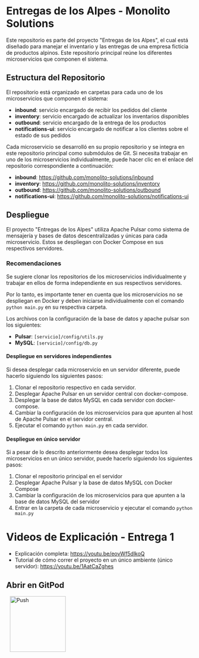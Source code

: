 # Entregas de los Alpes - Monolito Solutions

Este repositorio es parte del proyecto "Entregas de los Alpes", el cual está diseñado para manejar el inventario y las entregas de una empresa ficticia de productos alpinos. Este repositorio principal reúne los diferentes microservicios que componen el sistema.

## Estructura del Repositorio

El repositorio está organizado en carpetas para cada uno de los microservicios que componen el sistema:

- **inbound**: servicio encargado de recibir los pedidos del cliente
- **inventory**: servicio encargado de actualizar los inventarios disponibles
- **outbound**: servicio encargado de la entrega de los productos
- **notifications-ui**: servicio encargado de notificar a los clientes sobre el estado de sus pedidos

Cada microservicio se desarrolló en su propio repositorio y se integra en este repositorio principal como submódulos de Git. Si necesita trabajar en uno de los microservicios individualmente, puede hacer clic en el enlace del repositorio correspondiente a continuación:

- **inbound**: https://github.com/monolito-solutions/inbound
- **inventory**: https://github.com/monolito-solutions/inventory
- **outbound**: https://github.com/monolito-solutions/outbound
- **notifications-ui**: https://github.com/monolito-solutions/notifications-ui

## Despliegue

El proyecto "Entregas de los Alpes" utiliza Apache Pulsar como sistema de mensajería y bases de datos descentralizadas y únicas para cada microservicio. Estos se despliegan con Docker Compose en sus respectivos servidores.

### Recomendaciones

Se sugiere clonar los repositorios de los microservicios individualmente y trabajar en ellos de forma independiente en sus respectivos servidores.

Por lo tanto, es importante tener en cuenta que los microservicios no se despliegan en Docker y deben iniciarse individualmente con el comando ```python main.py``` en su respectiva carpeta.

Los archivos con la configuración de la base de datos y apache pulsar son los siguientes:
- **Pulsar**: ```[servicio]/config/utils.py```
- **MySQL**: ```[servicio]/config/db.py```


#### Despliegue en servidores independientes
Si desea desplegar cada microservicio en un servidor diferente, puede hacerlo siguiendo los siguientes pasos:

1. Clonar el repositorio respectivo en cada servidor.
2. Desplegar Apache Pulsar en un servidor central con docker-compose.
3. Desplegar la base de datos MySQL en cada servidor con docker-compose.
4. Cambiar la configuración de los microservicios para que apunten al host de Apache Pulsar en el servidor central.
5. Ejecutar el comando ```python main.py``` en cada servidor.

#### Despliegue en único servidor
Si a pesar de lo descrito anteriormente desea desplegar todos los microservicios en un único servidor, puede hacerlo siguiendo los siguientes pasos:

1. Clonar el repositorio principal en el servidor
2. Desplegar Apache Pulsar y la base de datos MySQL con Docker Compose
3. Cambiar la configuración de los microservicios para que apunten a la base de datos MySQL del servidor
4. Entrar en la carpeta de cada microservicio y ejecutar el comando ```python main.py```

# Videos de Explicación - Entrega 1

- Explicación completa: https://youtu.be/eovWf5dlkoQ
- Tutorial de cómo correr el proyecto en un único ambiente (único servidor): https://youtu.be/1AatCaZghes

## Abrir en GitPod
<a href="https://gitpod.io/#https://github.com/monolito-solutions/project" style="padding: 10px;">
    <img src="https://gitpod.io/button/open-in-gitpod.svg" width="150" alt="Push" align="center">
</a>
